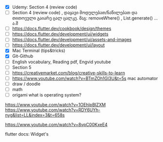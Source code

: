 - [x] Udemy: Section 4 (review code)
- [ ] Section 4 (review code) , დაყავი მოდულებათ/ნაწილებათ და თითოეული გაიარე ცალ ცალკე. მაგ: removeWhere() , List.generate() ... ა.შ
- [ ] https://docs.flutter.dev/cookbook/design/themes
- [ ] https://docs.flutter.dev/development/ui/widgets
- [ ] https://docs.flutter.dev/development/ui/assets-and-images
- [ ] https://docs.flutter.dev/development/ui/layout
- [x] Mac Terminal (tips&tricks)
- [x] Git-Github
- [ ] English vocabulary, Reading pdf, Engvid youtube
- [ ] Section 5
- [ ] https://creativemarket.com/blog/creative-skills-to-learn
- [ ] https://www.youtube.com/watch?v=BTmZOh1GI3U&t=5s mac automator
- [ ] draw / doodle
- [ ] math
- [ ] origami
what is operating system?

https://www.youtube.com/watch?v=1OEhIpBIZXM
https://www.youtube.com/watch?v=RDY6UYh-nyg&list=LL&index=3&t=658s

https://www.youtube.com/watch?v=8vpC00KxeE4

flutter docs: Widget's